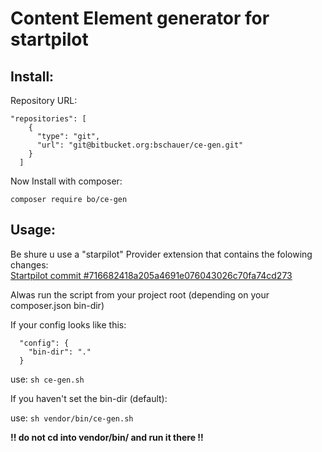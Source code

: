 # Content Element generator for startpilot

## Install:

Repository URL:

```
"repositories": [
    {
      "type": "git",
      "url": "git@bitbucket.org:bschauer/ce-gen.git"
    }
  ]
```

Now Install with composer:

`composer require bo/ce-gen`

## Usage:

Be shure u use a "starpilot" Provider extension that contains the folowing changes:  
[Startpilot commit #716682418a205a4691e076043026c70fa74cd273](https://github.com/misterboe/startpilot/commit/716682418a205a4691e076043026c70fa74cd273)

Alwas run the script from your project root (depending on your composer.json bin-dir)

If your config looks like this: 

```
  "config": {
    "bin-dir": "."
  }
```
use: `sh ce-gen.sh` 

If you haven't set the bin-dir (default):

use: `sh vendor/bin/ce-gen.sh`

**!! do not cd into vendor/bin/ and run it there !!**

